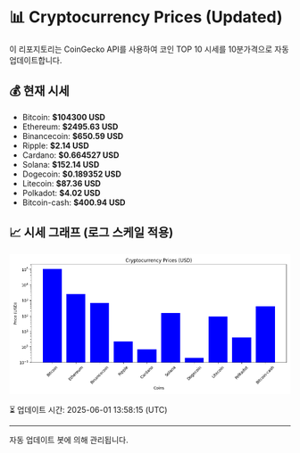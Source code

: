 
# 📊 Cryptocurrency Prices (Updated)

이 리포지토리는 CoinGecko API를 사용하여 코인 TOP 10 시세를 10분가격으로 자동 업데이트합니다.

## 💰 현재 시세
- Bitcoin: **$104300 USD**
- Ethereum: **$2495.63 USD**
- Binancecoin: **$650.59 USD**
- Ripple: **$2.14 USD**
- Cardano: **$0.664527 USD**
- Solana: **$152.14 USD**
- Dogecoin: **$0.189352 USD**
- Litecoin: **$87.36 USD**
- Polkadot: **$4.02 USD**
- Bitcoin-cash: **$400.94 USD**

## 📈 시세 그래프 (로그 스케일 적용)
![Crypto Prices](crypto_prices.png)

⏳ 업데이트 시간: 2025-06-01 13:58:15 (UTC)

---
자동 업데이트 봇에 의해 관리됩니다.

